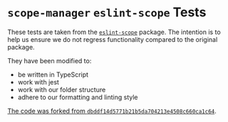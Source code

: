 # `scope-manager` `eslint-scope` Tests

These tests are taken from the [`eslint-scope`](https://github.com/eslint/eslint-scope) package.
The intention is to help us ensure we do not regress functionality compared to the original package.

They have been modified to:

- be written in TypeScript
- work with jest
- work with our folder structure
- adhere to our formatting and linting style

[The code was forked from `dbddf14d5771b21b5da704213e4508c660ca1c64`](https://github.com/eslint/eslint-scope/blob/dbddf14d5771b21b5da704213e4508c660ca1c64/tests/).
